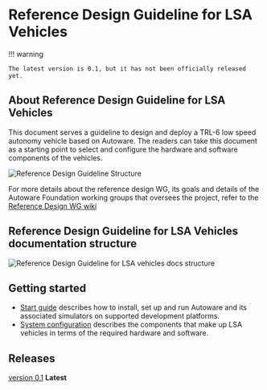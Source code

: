 # Reference Design Guideline for LSA Vehicles

!!! warning

    The latest version is 0.1, but it has not been officially released yet.

## About Reference Design Guideline for LSA Vehicles

This document serves a guideline to design and deploy a TRL-6 low speed autonomy vehicle based on Autoware. The readers can take this document as a starting point to select and configure the hardware and software components of the vehicles.

![Reference Design Guideline Structure](./version-0.1/assets/images/Structure_of_LSV_ReferenceDesign.svg)

For more details about the reference design WG, its goals and details of the Autoware Foundation working groups that oversees the project, refer to the [Reference Design WG wiki](https://github.com/autowarefoundation/RefDesignWG/wiki/)

## Reference Design Guideline for LSA Vehicles documentation structure

![Reference Design Guideline for LSA vehicles docs structure](./version-0.1/assets/images/Structure_of_document_repo.svg)

## Getting started

- [Start guide](./version-0.1/start-guide) describes how to install, set up and run Autoware and its associated simulators on supported development platforms.
- [System configuration](./version-0.1/system-configuration) describes the components that make up LSA vehicles in terms of the required hardware and software.

## Releases

[version 0.1](./version-0.1/index.md) **Latest**
